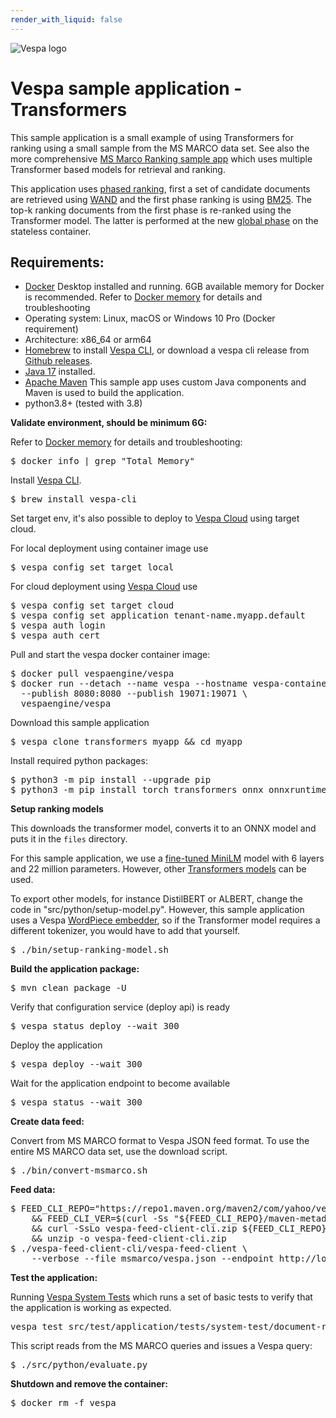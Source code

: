 ```yaml
---
render_with_liquid: false
---
```


<!-- Copyright Yahoo. Licensed under the terms of the Apache 2.0 license. See LICENSE in the project root. -->

![Vespa logo](https://vespa.ai/assets/vespa-logo-color.png)

# Vespa sample application - Transformers

This sample application is a small example of using Transformers for ranking
using a small sample from the MS MARCO data set. 
See also the more comprehensive [MS Marco Ranking sample app](../msmarco-ranking/)
which uses multiple Transformer based models for retrieval and ranking. 

This application uses [phased ranking](https://docs.vespa.ai/en/phased-ranking.html), first a set of candidate
documents are retrieved using [WAND](https://docs.vespa.ai/en/using-wand-with-vespa.html) and the first phase ranking
is using [BM25](https://docs.vespa.ai/en/reference/bm25.html). The top-k ranking documents from the first phase
is re-ranked using the Transformer model. The latter is performed at the new [global phase](https://docs.vespa.ai/en/phased-ranking.html#global-phase) on the stateless container.

## Requirements:

* [Docker](https://www.docker.com/) Desktop installed and running. 6GB available memory for Docker is recommended.
  Refer to [Docker memory](https://docs.vespa.ai/en/operations/docker-containers.html#memory)
  for details and troubleshooting
* Operating system: Linux, macOS or Windows 10 Pro (Docker requirement)
* Architecture: x86_64 or arm64 
* [Homebrew](https://brew.sh/) to install [Vespa CLI](https://docs.vespa.ai/en/vespa-cli.html), or download
  a vespa cli release from [Github releases](https://github.com/vespa-engine/vespa/releases).
* [Java 17](https://openjdk.org/projects/jdk/17/) installed.
* [Apache Maven](https://maven.apache.org/install.html) This sample app uses custom Java components and Maven is used
  to build the application.
* python3.8+ (tested with 3.8)

**Validate environment, should be minimum 6G:**

Refer to [Docker memory](https://docs.vespa.ai/en/operations/docker-containers.html#memory)
for details and troubleshooting:

<pre>
$ docker info | grep "Total Memory"
</pre>

Install [Vespa CLI](https://docs.vespa.ai/en/vespa-cli.html).

<pre >
$ brew install vespa-cli
</pre>

Set target env, it's also possible to deploy to [Vespa Cloud](https://cloud.vespa.ai/)
using target cloud.

For local deployment using container image use

<pre data-test="exec">
$ vespa config set target local
</pre>

For cloud deployment using [Vespa Cloud](https://cloud.vespa.ai/) use

<pre>
$ vespa config set target cloud
$ vespa config set application tenant-name.myapp.default
$ vespa auth login 
$ vespa auth cert
</pre>

Pull and start the vespa docker container image:
<pre data-test="exec">
$ docker pull vespaengine/vespa
$ docker run --detach --name vespa --hostname vespa-container \
  --publish 8080:8080 --publish 19071:19071 \
  vespaengine/vespa
</pre>

Download this sample application

<pre data-test="exec">
$ vespa clone transformers myapp && cd myapp
</pre>

Install required python packages:

<pre data-test="exec">
$ python3 -m pip install --upgrade pip
$ python3 -m pip install torch transformers onnx onnxruntime
</pre>

**Setup ranking models**

This downloads the transformer model, converts it to an ONNX model and puts it
in the `files` directory. 

For this sample application, we use a [fine-tuned MiniLM](https://huggingface.co/cross-encoder/ms-marco-MiniLM-L-6-v2) 
model with 6 layers and 22 million parameters.
However, other [Transformers models](https://huggingface.co/docs/transformers/index) can be used.

To export other models, for instance DistilBERT or ALBERT, change the
code in "src/python/setup-model.py". However, this sample application
uses a Vespa [WordPiece embedder](https://docs.vespa.ai/en/embedding.html), so if the Transformer model requires a
different tokenizer, you would have to add that yourself.

<pre data-test="exec">
$ ./bin/setup-ranking-model.sh
</pre>

**Build the application package:**
<pre data-test="exec" data-test-expect="BUILD SUCCESS" data-test-timeout="300">
$ mvn clean package -U
</pre>

Verify that configuration service (deploy api) is ready

<pre data-test="exec">
$ vespa status deploy --wait 300
</pre>


Deploy the application 

<pre data-test="exec" data-test-assert-contains="Success">
$ vespa deploy --wait 300
</pre>

Wait for the application endpoint to become available

<pre data-test="exec">
$ vespa status --wait 300
</pre>


**Create data feed:**

Convert from MS MARCO format to Vespa JSON feed format. 
To use the entire MS MARCO data set, use the download script.

<pre data-test="exec">
$ ./bin/convert-msmarco.sh
</pre>

**Feed data:**

<pre data-test="exec">
$ FEED_CLI_REPO="https://repo1.maven.org/maven2/com/yahoo/vespa/vespa-feed-client-cli" \
	&& FEED_CLI_VER=$(curl -Ss "${FEED_CLI_REPO}/maven-metadata.xml" | sed -n 's/.*&lt;release&gt;\(.*\)&lt;.*&gt;/\1/p') \
	&& curl -SsLo vespa-feed-client-cli.zip ${FEED_CLI_REPO}/${FEED_CLI_VER}/vespa-feed-client-cli-${FEED_CLI_VER}-zip.zip \
	&& unzip -o vespa-feed-client-cli.zip
$ ./vespa-feed-client-cli/vespa-feed-client \
    --verbose --file msmarco/vespa.json --endpoint http://localhost:8080
</pre>


**Test the application:**

Running [Vespa System Tests](https://docs.vespa.ai/en/reference/testing.html)
which runs a set of basic tests to verify that the application is working as expected.

<pre data-test="exec" data-test-assert-contains="Success">
vespa test src/test/application/tests/system-test/document-ranking-test.json
</pre>

This script reads from the MS MARCO queries and issues a Vespa query:

<pre data-test="exec" data-test-assert-contains="children">
$ ./src/python/evaluate.py
</pre>

**Shutdown and remove the container:**

<pre data-test="after">
$ docker rm -f vespa
</pre>
